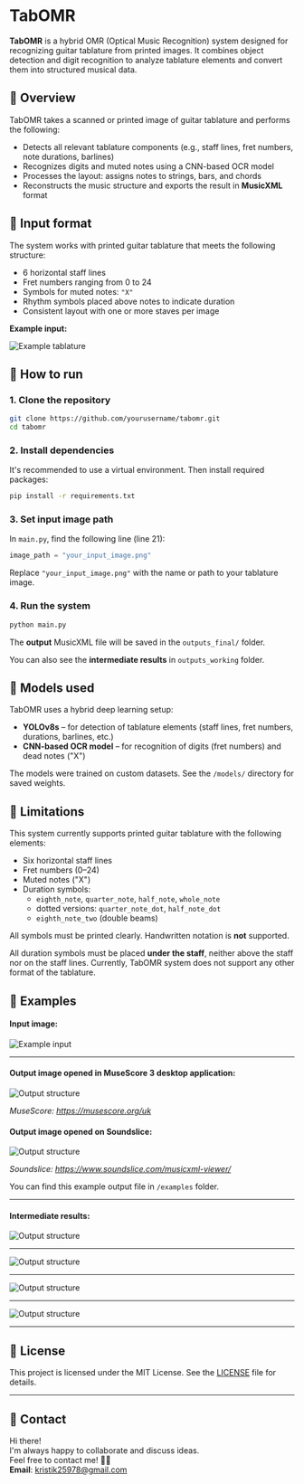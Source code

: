 # TabOMR

**TabOMR** is a hybrid OMR (Optical Music Recognition) system designed for recognizing guitar tablature from printed images. It combines object detection and digit recognition to analyze tablature elements and convert them into structured musical data.

## 📃 Overview

TabOMR takes a scanned or printed image of guitar tablature and performs the following:

- Detects all relevant tablature components (e.g., staff lines, fret numbers, note durations, barlines)
- Recognizes digits and muted notes using a CNN-based OCR model
- Processes the layout: assigns notes to strings, bars, and chords
- Reconstructs the music structure and exports the result in **MusicXML** format

## 📎 Input format

The system works with printed guitar tablature that meets the following structure:

- 6 horizontal staff lines  
- Fret numbers ranging from 0 to 24  
- Symbols for muted notes: `"X"`  
- Rhythm symbols placed above notes to indicate duration  
- Consistent layout with one or more staves per image

**Example input:**  
 
![Example tablature](examples/sample_tab.png)  


## 🚀 How to run

### 1. Clone the repository

```bash  
git clone https://github.com/yourusername/tabomr.git  
cd tabomr
```

### 2. Install dependencies

It's recommended to use a virtual environment. Then install required packages:

```bash  
pip install -r requirements.txt  
```

### 3. Set input image path

In `main.py`, find the following line (line 21):

```python  
image_path = "your_input_image.png"  
```

Replace `"your_input_image.png"` with the name or path to your tablature image.

### 4. Run the system

```bash  
python main.py  
```

The **output** MusicXML file will be saved in the `outputs_final/` folder.

You can also see the **intermediate results** in `outputs_working` folder.

## 🧠 Models used

TabOMR uses a hybrid deep learning setup:

- **YOLOv8s** – for detection of tablature elements (staff lines, fret numbers, durations, barlines, etc.)  
- **CNN-based OCR model** – for recognition of digits (fret numbers) and dead notes ("X")

The models were trained on custom datasets. See the `/models/` directory for saved weights.

## 📌 Limitations

This system currently supports printed guitar tablature with the following elements:

- Six horizontal staff lines  
- Fret numbers (0–24)  
- Muted notes ("X")  
- Duration symbols:  
  - `eighth_note`, `quarter_note`, `half_note`, `whole_note`  
  - dotted versions: `quarter_note_dot`, `half_note_dot`  
  - `eighth_note_two` (double beams)

All symbols must be printed clearly. Handwritten notation is **not** supported.

All duration symbols must be placed **under the staff**, neither above the staff nor on the staff lines. 
Currently, TabOMR system does not support any other format of the tablature.

## 🔄 Examples

#### Input image: 

![Example input](examples/sample_tab.png)

---

#### Output image opened in MuseScore 3 desktop application:

![Output structure](examples/output_musescore.png)  

_MuseScore: https://musescore.org/uk_
#### Output image opened on Soundslice:

![Output structure](examples/output_soundslice.png)  

_Soundslice: https://www.soundslice.com/musicxml-viewer/_

You can find this example output file in `/examples` folder.

---

#### Intermediate results:

![Output structure](examples/output_ocr_numbers_test210.png) 

---

![Output structure](examples/output_staff_test210.png) 

---

![Output structure](examples/output_bars_test210.png) 

---

![Output structure](examples/output_time_vals_test210.png) 

---

## 📄 License

This project is licensed under the MIT License. See the [LICENSE](LICENSE) file for details.

---

## 🔗 Contact

Hi there! <br>
I'm always happy to collaborate and discuss ideas. <br>
Feel free to contact me! 🤝🏻 <br>
**Email**: kristik25978@gmail.com

